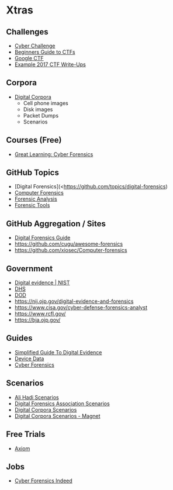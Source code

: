 # Xtras

## Challenges

- [Cyber Challenge](https://www.cybermission.tech/)
- [Beginners Guide to CTFs](https://infosecwriteups.com/beginners-guide-to-ctfs-c934a0d7f5f9)
- [Google CTF](https://buildyourfuture.withgoogle.com/events/ctf)
- [Example 2017 CTF Write-Ups](https://github.com/SPRITZ-Research-Group/ctf-writeups)

## Corpora

- [Digital Corpora](https://digitalcorpora.org/corpora/)
  - Cell phone images
  - Disk images
  - Packet Dumps
  - Scenarios

## Courses (Free)

- [Great Learning: Cyber Forensics](https://www.mygreatlearning.com/academy/learn-for-free/courses/cyber-forensics)

## GitHub Topics

- [Digital Forensics](<https://github.com/topics/digital-forensics)
- [Computer Forensics](https://github.com/topics/computer-forensics)
- [Forensic Analysis](https://github.com/topics/forensic-analysis)
- [Forensic Tools](https://github.com/topics/forensic-tools)

## GitHub Aggregation / Sites

- [Digital Forensics Guide](https://github.com/mikeroyal/Digital-Forensics-Guide)
- <https://github.com/cugu/awesome-forensics>
- <https://github.com/xiosec/Computer-forensics>

## Government

- [Digital evidence | NIST](https://www.nist.gov/digital-evidence)
- [DHS](https://www.dhs.gov/science-and-technology/forensics)
- [DOD](https://www.dc3.mil/)
- <https://nij.ojp.gov/digital-evidence-and-forensics>
- <https://www.cisa.gov/cyber-defense-forensics-analyst>
- <https://www.rcfl.gov/>
- <https://bja.ojp.gov/>

## Guides

- [Simplified Guide To
Digital Evidence](https://www.forensicsciencesimplified.org/digital/how.html)
- [Device Data](https://www.iacpcybercenter.org/officers/cyber-crime-investigations/common-electronic-devices-that-generate-digital-evidence/)
- [Cyber Forensics](https://www.iacpcybercenter.org/officers/cyber-forensics/)

## Scenarios

- [Ali Hadi Scenarios](https://www.ashemery.com/dfir.html)
- [Digital Forensics Association Scenarios](http://www.digitalforensicsassociation.org/evidence-files/)
- [Digital Corpora Scenarios](https://digitalcorpora.org/corpora/scenarios/)
- [Digital Corpora Scenarios - Magnet](https://downloads.digitalcorpora.org/corpora/scenarios/magnet/)


## Free Trials

- [Axiom](https://www.magnetforensics.com/products/magnet-axiom-cyber)

## Jobs

- [Cyber Forensics Indeed](https://uk.indeed.com/q-cyber-forensics-jobs.html)
